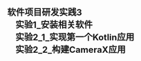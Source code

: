 <div><span style="font-size: 20px;"><b>软件项目研发实践3</b></span></div><div><span style="font-size: 20px;"><b>&nbsp; &nbsp; 实验1_安装相关软件</b></span></div><div><span style="font-size: 20px;"><b>&nbsp; &nbsp; 实验2_1_实现第一个Kotlin应用</b></span></div><div><span style="font-size: 20px;"><b>&nbsp; &nbsp; 实验2_2_构建CameraX应用</b></span></div>